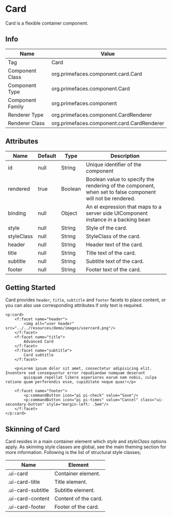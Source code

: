 # Card

Card is a flexible container component.

## Info

| Name | Value |
| --- | --- |
| Tag | Card
| Component Class | org.primefaces.component.card.Card
| Component Type | org.primefaces.component.Card
| Component Family | org.primefaces.component |
| Renderer Type | org.primefaces.component.CardRenderer
| Renderer Class | org.primefaces.component.card.CardRenderer

## Attributes

| Name | Default | Type | Description | 
| --- | --- | --- | --- |
| id | null | String | Unique identifier of the component
| rendered | true | Boolean | Boolean value to specify the rendering of the component, when set to false component will not be rendered.
| binding | null | Object | An el expression that maps to a server side UIComponent instance in a backing bean
| style | null | String | Style of the card.
| styleClass | null | String | StyleClass of the card.
| header | null | String | Header text of the card.
| title | null | String | Title text of the card.
| subtitle | null | String | Subtitle text of the card.
| footer | null | String | Footer text of the card.

## Getting Started
Card provides `header`, `title`, `subtitle` and `footer` facets to place content, or you can also use corresponding attributes if only text is required.

```xhtml
<p:card>
    <f:facet name="header">
        <img alt="user header" src="../../resources/demo/images/usercard.png"/>
    </f:facet>
    <f:facet name="title">
        Advanced Card
    </f:facet>
    <f:facet name="subtitle">
        Card subtitle
    </f:facet>

    <p>Lorem ipsum dolor sit amet, consectetur adipisicing elit. Inventore sed consequuntur error repudiandae numquam deserunt
        quisquam repellat libero asperiores earum nam nobis, culpa ratione quam perferendis esse, cupiditate neque quas!</p>

    <f:facet name="footer">
        <p:commandButton icon="pi pi-check" value="Save"/>
        <p:commandButton icon="pi pi-times" value="Cancel" class="ui-secondary-button" style="margin-left: .5em"/>
    </f:facet>
</p:card>
```

## Skinning of Card
Card resides in a main container element which _style_ and _styleClass_ options apply. As skinning
style classes are global, see the main theming section for more information. Following is the list of
structural style classes;

| Name | Element |
| --- | --- |
| .ui-card | Container element.
| .ui-card-title | Title element.
| .ui-card-subtitle | Subtitle element.
| .ui-card-content | Content of the card.
| .ui-card-footer | Footer of the card.
